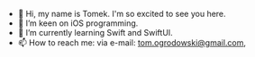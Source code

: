 - 👋 Hi, my name is Tomek. I'm so excited to see you here. 
- 👀 I’m keen on iOS programming.
- 🌱 I’m currently learning Swift and SwiftUI.
- 📫 How to reach me:
     via e-mail: tom.ogrodowski@gmail.com,

<!---
ogrodowski-tomasz/ogrodowski-tomasz is a ✨ special ✨ repository because its `README.md` (this file) appears on your GitHub profile.
You can click the Preview link to take a look at your changes.
--->
